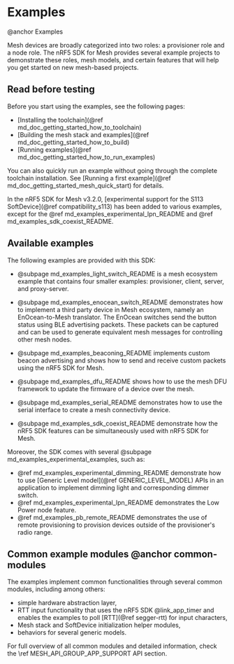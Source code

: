 # Examples
@anchor Examples

Mesh devices are broadly categorized into two roles: a provisioner role and a node role. 
The nRF5 SDK for Mesh provides several example projects to demonstrate these roles, mesh models, and certain features that will
help you get started on new mesh-based projects.

## Read before testing
Before you start using the examples, see the following pages:
- [Installing the toolchain](@ref md_doc_getting_started_how_to_toolchain)
- [Building the mesh stack and examples](@ref md_doc_getting_started_how_to_build)
- [Running examples](@ref md_doc_getting_started_how_to_run_examples)

You can also quickly run an example without going through the complete toolchain installation.
See [Running a first example](@ref md_doc_getting_started_mesh_quick_start) for details.

In the nRF5 SDK for Mesh v3.2.0, [experimental support for the S113 SoftDevice](@ref compatibility_s113)
has been added to various examples, except for the @ref md_examples_experimental_lpn_README
and @ref md_examples_sdk_coexist_README.

## Available examples
The following examples are provided with this SDK:

* @subpage md_examples_light_switch_README is a mesh ecosystem example
  that contains four smaller examples: provisioner, client, server, and proxy-server.

* @subpage md_examples_enocean_switch_README demonstrates how to implement a third party device in Mesh ecosystem,
  namely an EnOcean-to-Mesh translator. The EnOcean switches send the button status using BLE advertising packets.
  These packets can be captured and can be used to generate equivalent mesh messages for controlling other mesh nodes.

* @subpage md_examples_beaconing_README implements custom beacon advertising
  and shows how to send and receive custom packets using the nRF5 SDK for Mesh.

* @subpage md_examples_dfu_README shows how to use the mesh DFU framework to update the firmware of a device over the mesh.

* @subpage md_examples_serial_README demonstrates how to  use the serial interface to create a mesh connectivity device.

* @subpage md_examples_sdk_coexist_README demonstrate how the nRF5 SDK features can be simultaneously used with nRF5 SDK for Mesh.

Moreover, the SDK comes with several @subpage md_examples_experimental_examples, such as:

* @ref md_examples_experimental_dimming_README demonstrate how to use [Generic Level model](@ref GENERIC_LEVEL_MODEL)
  APIs in an application to implement dimming light and corresponding dimmer switch.
* @ref md_examples_experimental_lpn_README demonstrates the Low Power node feature.
* @ref md_examples_pb_remote_README demonstrates the use of remote provisioning to provision devices outside of the provisioner's radio range.

## Common example modules @anchor common-modules

The examples implement common functionalities through several common modules, including among others:
- simple hardware abstraction layer,
- RTT input functionality that uses the nRF5 SDK @link_app_timer and enables the examples to poll [RTT](@ref segger-rtt) for input characters,
- Mesh stack and SoftDevice initialization helper modules,
- behaviors for several generic models.

For full overview of all common modules and detailed information, check the \ref MESH_API_GROUP_APP_SUPPORT API section.
